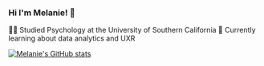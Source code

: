 ### Hi I'm Melanie! 👋

  👩‍🎓 Studied Psychology at the University of Southern California 
  🌱 Currently learning about data analytics and UXR 

<!--
**smelkwan/smelkwan** is a ✨ _special_ ✨ repository because its `README.md` (this file) appears on your GitHub profile.

Here are some ideas to get you started:


-->

[![Melanie's GitHub stats](https://github-readme-stats.vercel.app/api?username=smelkwan)](https://github.com/smel/github-readme-stats)
